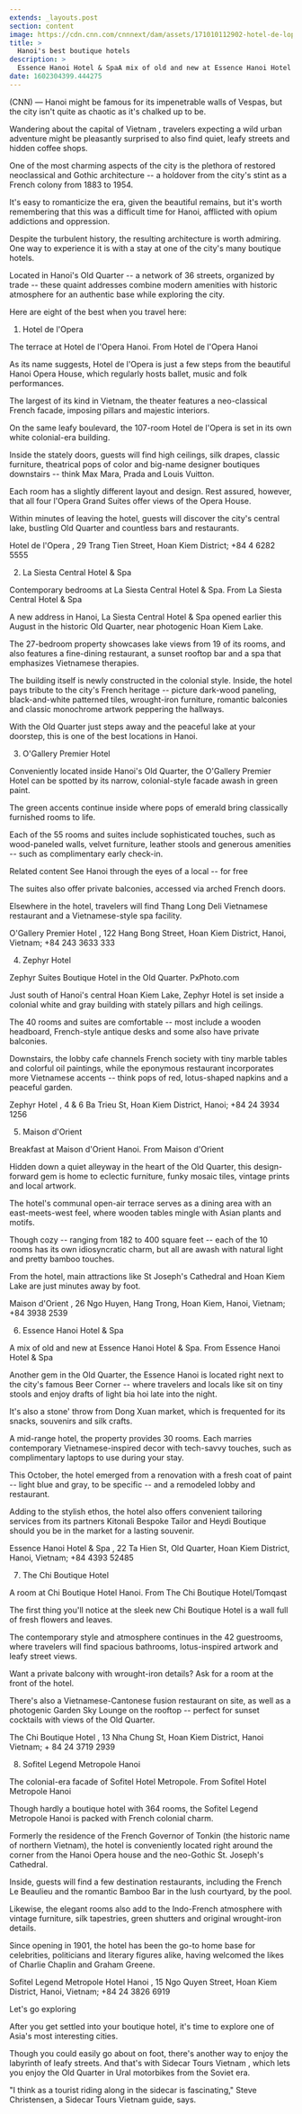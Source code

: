 ```yaml
--- 
extends: _layouts.post 
section: content 
image: https://cdn.cnn.com/cnnnext/dam/assets/171010112902-hotel-de-lopera-hanoi-super-tease.jpg 
title: > 
  Hanoi's best boutique hotels 
description: > 
  Essence Hanoi Hotel & SpaA mix of old and new at Essence Hanoi Hotel & Spa.Essence Hanoi Hotel & Spa , 22 Ta Hien St, Old Quarter, Hoan Kiem District, Hanoi, Vietnam; +84 4393 524857.The Chi Boutique HotelA room at Chi Boutique Hotel Hanoi.From The Chi Boutique Hotel/TomqastThe first thing you'll notice at the sleek new Chi Boutique Hotel is a wall full of fresh flowers and leaves.The Chi Boutique Hotel , 13 Nha Chung St, Hoan Kiem District, Hanoi Vietnam; + 84 24 3719 29398. 
date: 1602304399.444275 
--- 
```

(CNN) — Hanoi might be famous for its impenetrable walls of Vespas, but the city isn't quite as chaotic as it's chalked up to be.

Wandering about the capital of Vietnam , travelers expecting a wild urban adventure might be pleasantly surprised to also find quiet, leafy streets and hidden coffee shops.

One of the most charming aspects of the city is the plethora of restored neoclassical and Gothic architecture -- a holdover from the city's stint as a French colony from 1883 to 1954.

It's easy to romanticize the era, given the beautiful remains, but it's worth remembering that this was a difficult time for Hanoi, afflicted with opium addictions and oppression.

Despite the turbulent history, the resulting architecture is worth admiring. One way to experience it is with a stay at one of the city's many boutique hotels.

Located in Hanoi's Old Quarter -- a network of 36 streets, organized by trade -- these quaint addresses combine modern amenities with historic atmosphere for an authentic base while exploring the city.

Here are eight of the best when you travel here:

1. Hotel de l'Opera

The terrace at Hotel de l'Opera Hanoi. From Hotel de l'Opera Hanoi

As its name suggests, Hotel de l'Opera is just a few steps from the beautiful Hanoi Opera House, which regularly hosts ballet, music and folk performances.

The largest of its kind in Vietnam, the theater features a neo-classical French facade, imposing pillars and majestic interiors.

On the same leafy boulevard, the 107-room Hotel de l'Opera is set in its own white colonial-era building.

Inside the stately doors, guests will find high ceilings, silk drapes, classic furniture, theatrical pops of color and big-name designer boutiques downstairs -- think Max Mara, Prada and Louis Vuitton.

Each room has a slightly different layout and design. Rest assured, however, that all four l'Opera Grand Suites offer views of the Opera House.

Within minutes of leaving the hotel, guests will discover the city's central lake, bustling Old Quarter and countless bars and restaurants.

Hotel de l'Opera , 29 Trang Tien Street, Hoan Kiem District; +84 4 6282 5555

2. La Siesta Central Hotel & Spa

Contemporary bedrooms at La Siesta Central Hotel & Spa. From La Siesta Central Hotel & Spa

A new address in Hanoi, La Siesta Central Hotel & Spa opened earlier this August in the historic Old Quarter, near photogenic Hoan Kiem Lake.

The 27-bedroom property showcases lake views from 19 of its rooms, and also features a fine-dining restaurant, a sunset rooftop bar and a spa that emphasizes Vietnamese therapies.

The building itself is newly constructed in the colonial style. Inside, the hotel pays tribute to the city's French heritage -- picture dark-wood paneling, black-and-white patterned tiles, wrought-iron furniture, romantic balconies and classic monochrome artwork peppering the hallways.

With the Old Quarter just steps away and the peaceful lake at your doorstep, this is one of the best locations in Hanoi.

3. O'Gallery Premier Hotel

Conveniently located inside Hanoi's Old Quarter, the O'Gallery Premier Hotel can be spotted by its narrow, colonial-style facade awash in green paint.

The green accents continue inside where pops of emerald bring classically furnished rooms to life.

Each of the 55 rooms and suites include sophisticated touches, such as wood-paneled walls, velvet furniture, leather stools and generous amenities -- such as complimentary early check-in.

Related content See Hanoi through the eyes of a local -- for free

The suites also offer private balconies, accessed via arched French doors.

Elsewhere in the hotel, travelers will find Thang Long Deli Vietnamese restaurant and a Vietnamese-style spa facility.

O'Gallery Premier Hotel , 122 Hang Bong Street, Hoan Kiem District, Hanoi, Vietnam; +84 243 3633 333

4. Zephyr Hotel

Zephyr Suites Boutique Hotel in the Old Quarter. PxPhoto.com

Just south of Hanoi's central Hoan Kiem Lake, Zephyr Hotel is set inside a colonial white and gray building with stately pillars and high ceilings.

The 40 rooms and suites are comfortable -- most include a wooden headboard, French-style antique desks and some also have private balconies.

Downstairs, the lobby cafe channels French society with tiny marble tables and colorful oil paintings, while the eponymous restaurant incorporates more Vietnamese accents -- think pops of red, lotus-shaped napkins and a peaceful garden.

Zephyr Hotel , 4 & 6 Ba Trieu St, Hoan Kiem District, Hanoi; +84 24 3934 1256

5. Maison d'Orient

Breakfast at Maison d'Orient Hanoi. From Maison d'Orient

Hidden down a quiet alleyway in the heart of the Old Quarter, this design-forward gem is home to eclectic furniture, funky mosaic tiles, vintage prints and local artwork.

The hotel's communal open-air terrace serves as a dining area with an east-meets-west feel, where wooden tables mingle with Asian plants and motifs.

Though cozy -- ranging from 182 to 400 square feet -- each of the 10 rooms has its own idiosyncratic charm, but all are awash with natural light and pretty bamboo touches.

From the hotel, main attractions like St Joseph's Cathedral and Hoan Kiem Lake are just minutes away by foot.

Maison d'Orient , 26 Ngo Huyen, Hang Trong, Hoan Kiem, Hanoi, Vietnam; +84 3938 2539

6. Essence Hanoi Hotel & Spa

A mix of old and new at Essence Hanoi Hotel & Spa. From Essence Hanoi Hotel & Spa

Another gem in the Old Quarter, the Essence Hanoi is located right next to the city's famous Beer Corner -- where travelers and locals like sit on tiny stools and enjoy drafts of light bia hoi late into the night.

It's also a stone' throw from Dong Xuan market, which is frequented for its snacks, souvenirs and silk crafts.

A mid-range hotel, the property provides 30 rooms. Each marries contemporary Vietnamese-inspired decor with tech-savvy touches, such as complimentary laptops to use during your stay.

This October, the hotel emerged from a renovation with a fresh coat of paint -- light blue and gray, to be specific -- and a remodeled lobby and restaurant.

Adding to the stylish ethos, the hotel also offers convenient tailoring services from its partners Kitonali Bespoke Tailor and Heydi Boutique should you be in the market for a lasting souvenir.

Essence Hanoi Hotel & Spa , 22 Ta Hien St, Old Quarter, Hoan Kiem District, Hanoi, Vietnam; +84 4393 52485

7. The Chi Boutique Hotel

A room at Chi Boutique Hotel Hanoi. From The Chi Boutique Hotel/Tomqast

The first thing you'll notice at the sleek new Chi Boutique Hotel is a wall full of fresh flowers and leaves.

The contemporary style and atmosphere continues in the 42 guestrooms, where travelers will find spacious bathrooms, lotus-inspired artwork and leafy street views.

Want a private balcony with wrought-iron details? Ask for a room at the front of the hotel.

There's also a Vietnamese-Cantonese fusion restaurant on site, as well as a photogenic Garden Sky Lounge on the rooftop -- perfect for sunset cocktails with views of the Old Quarter.

The Chi Boutique Hotel , 13 Nha Chung St, Hoan Kiem District, Hanoi Vietnam; + 84 24 3719 2939

8. Sofitel Legend Metropole Hanoi

The colonial-era facade of Sofitel Hotel Metropole. From Sofitel Hotel Metropole Hanoi

Though hardly a boutique hotel with 364 rooms, the Sofitel Legend Metropole Hanoi is packed with French colonial charm.

Formerly the residence of the French Governor of Tonkin (the historic name of northern Vietnam), the hotel is conveniently located right around the corner from the Hanoi Opera house and the neo-Gothic St. Joseph's Cathedral.

Inside, guests will find a few destination restaurants, including the French Le Beaulieu and the romantic Bamboo Bar in the lush courtyard, by the pool.

Likewise, the elegant rooms also add to the Indo-French atmosphere with vintage furniture, silk tapestries, green shutters and original wrought-iron details.

Since opening in 1901, the hotel has been the go-to home base for celebrities, politicians and literary figures alike, having welcomed the likes of Charlie Chaplin and Graham Greene.

Sofitel Legend Metropole Hotel Hanoi , 15 Ngo Quyen Street, Hoan Kiem District, Hanoi, Vietnam; +84 24 3826 6919

Let's go exploring

After you get settled into your boutique hotel, it's time to explore one of Asia's most interesting cities.

Though you could easily go about on foot, there's another way to enjoy the labyrinth of leafy streets. And that's with Sidecar Tours Vietnam , which lets you enjoy the Old Quarter in Ural motorbikes from the Soviet era.

"I think as a tourist riding along in the sidecar is fascinating," Steve Christensen, a Sidecar Tours Vietnam guide, says.